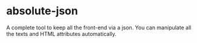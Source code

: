 absolute-json
=========

A complete tool to keep all the front-end via a json. You can manipulate all the texts and HTML attributes automatically.